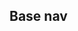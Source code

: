 ## Base nav

<code-preview>
  <template>
    <ul class="flex flex-wrap list-none">
      <li>
        <a class="inline-block px-4 py-3 text-base font-normal leading-6 text-center text-blue-600 align-middle border-transparent border-solid rounded cursor-pointer active hover:text-blue-700 focus:outline-none active:text-blue-700" href="#">Active</a>
      </li>
      <li>
        <a class="inline-block px-4 py-3 text-base font-normal leading-6 text-center text-blue-600 align-middle border-transparent border-solid rounded cursor-pointer hover:text-blue-700 focus:outline-none active:text-blue-700" href="#">Link</a>
      </li>
      <li>
        <a class="inline-block px-4 py-3 text-base font-normal leading-6 text-center text-blue-600 align-middle border-transparent border-solid rounded cursor-pointer hover:text-blue-700 focus:outline-none active:text-blue-700" href="#">Link</a>
      </li>
      <li>
        <a class="inline-block px-4 py-3 text-base font-normal leading-6 text-center text-gray-600 align-middle border-transparent border-solid rounded cursor-not-allowed pointer-events-none hover:gray-blue-700 focus:outline-none active:text-gray-700">Disabled</a>
      </li>
    </ul>
  </template>
</code-preview>
